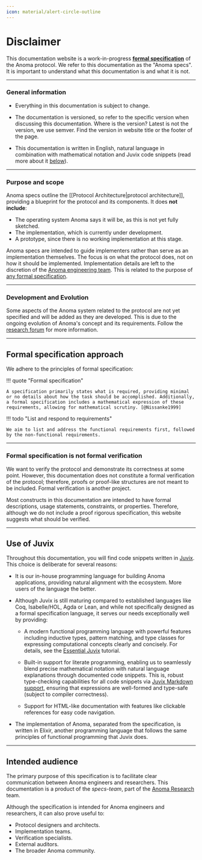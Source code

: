 ```yaml
---
icon: material/alert-circle-outline
---
```


# Disclaimer

This documentation website is a work-in-progress [**formal specification**](#formal-specification-approach) of the
Anoma protocol. We refer to this documentation as the "Anoma specs".
It is important to understand what this documentation is and what it is not.

---

### General information

- Everything in this documentation is subject to change.

- The documentation is versioned, so refer to the specific version when
    discussing this documentation. Where is the version? Latest is not the
    version, we use semver. Find the version in website title or the footer of the page.

- This documentation is written in English, natural language in combination with
    mathematical notation and Juvix code snippets (read more about it
    [below](#use-of-juvix)).

---

### Purpose and scope

Anoma specs outline the [[Protocol Architecture|protocol architecture]],
providing a blueprint for the protocol and its components. It does **not
include**:

- The operating system Anoma says it will be, as this is not yet fully sketched.
- The implementation, which is currently under development.
- A prototype, since there is no working implementation at this stage.

Anoma specs are intended to guide implementers rather than serve as an
implementation themselves. The focus is on what the protocol does, not on how it
should be implemented. Implementation details are left to the discretion of the
[Anoma engineering team](https://github.com/anoma/anoma). This is related to the
purpose of [any formal specification](#formal-specification-approach).

---

### Development and Evolution

Some aspects of the Anoma system related to the protocol are not yet specified
and will be added as they are developed. This is due to the ongoing evolution of
Anoma's concept and its requirements. Follow the [research
forum](https://research.anoma.net/) for more information.

---

## Formal specification approach

We adhere to the principles of formal specification:

!!! quote "Formal specification"

    A specification primarily states what is required, providing minimal or no details about how the task should be accomplished. Additionally, a formal specification includes a mathematical expression of these requirements, allowing for mathematical scrutiny. [@Nissanke1999]

!!! todo "List and respond to requirements"

    We aim to list and address the functional requirements first, followed by the non-functional requirements.

---

### Formal specification is not formal verification

We want to verify the protocol and demonstrate its correctness at some point.
However, this documentation does not constitute a formal verification of the
protocol; therefore, proofs or proof-like structures are not meant to be
included. Formal verification is another project.

Most constructs in this documentation are intended to have formal descriptions,
usage statements, constraints, or properties. Therefore, although we do not
include a proof rigorous specification, this website suggests what should be
verified.

---

## Use of Juvix

Throughout this documentation, you will find code snippets written in
[Juvix](https://juvix.org/). This choice is deliberate for several reasons:

- It is our in-house programming language for building Anoma applications,
   providing natural alignment with the ecosystem. More users of the language
   the better.

- Although Juvix is still maturing compared to established languages like Coq,
    Isabelle/HOL, Agda or Lean, and while not specifically designed as a formal
    specification language, it serves our needs exceptionally well by providing:

    - A modern functional programming language with powerful features including
      inductive types, pattern matching, and type classes for expressing
      computational concepts clearly and concisely. For details, see the
      [Essential Juvix](https://docs.juvix.org/0.6.9/tutorials/essential.html)
      tutorial.

    - Built-in support for literate programming, enabling us to seamlessly blend
      precise mathematical notation with natural language explanations through
      documented code snippets. This is, robust type-checking capabilities for all
      code snippets via [Juvix Markdown support](https://docs.juvix.org/),
      ensuring that expressions are well-formed and type-safe (subject to compiler
      correctness).

    - Support for HTML-like documentation with features like clickable
      references for easy code navigation.

- The implementation of Anoma, separated from the specification, is written in
    Elixir, another programming language that follows the same principles of
    functional programming that Juvix does.

---

## Intended audience

The primary purpose of this specification is to facilitate clear communication
between Anoma engineers and researchers. This documentation is a product of the
*specs-team*, part of the [Anoma Research](https://research.anoma.net/) team.

Although the specification is intended for Anoma engineers and researchers, it
can also prove useful to:

- Protocol designers and architects.
- Implementation teams.
- Verification specialists.
- External auditors.
- The broader Anoma community.

